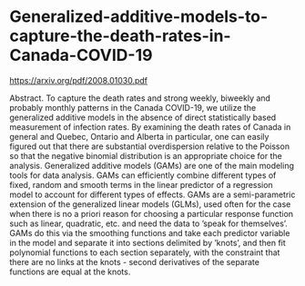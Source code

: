 # Generalized-additive-models-to-capture-the-death-rates-in-Canada-COVID-19

https://arxiv.org/pdf/2008.01030.pdf

Abstract. To capture the death rates and strong weekly, biweekly and probably monthly patterns in the Canada COVID-19, we utilize the generalized
additive models in the absence of direct statistically based measurement of
infection rates. By examining the death rates of Canada in general and Quebec, Ontario and Alberta in particular, one can easily figured out that there
are substantial overdispersion relative to the Poisson so that the negative binomial distribution is an appropriate choice for the analysis. Generalized additive
models (GAMs) are one of the main modeling tools for data analysis. GAMs
can efficiently combine different types of fixed, random and smooth terms in
the linear predictor of a regression model to account for different types of effects. GAMs are a semi-parametric extension of the generalized linear models
(GLMs), used often for the case when there is no a priori reason for choosing a
particular response function such as linear, quadratic, etc. and need the data
to ’speak for themselves’. GAMs do this via the smoothing functions and take
each predictor variable in the model and separate it into sections delimited
by ’knots’, and then fit polynomial functions to each section separately, with
the constraint that there are no links at the knots - second derivatives of the
separate functions are equal at the knots.


